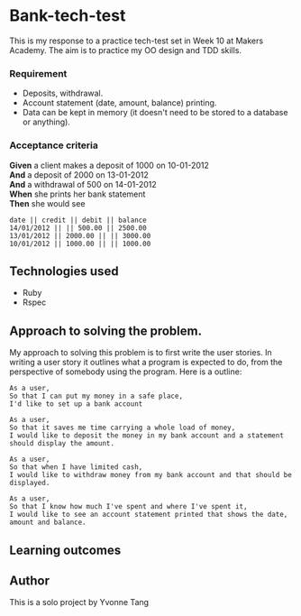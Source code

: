# Bank-tech-test

This is my response to a practice tech-test set in Week 10 at Makers Academy. The aim is to practice my OO design and TDD skills.

### Requirement

* Deposits, withdrawal.
* Account statement (date, amount, balance) printing.
* Data can be kept in memory (it doesn't need to be stored to a database or anything).

### Acceptance criteria

**Given** a client makes a deposit of 1000 on 10-01-2012  
**And** a deposit of 2000 on 13-01-2012  
**And** a withdrawal of 500 on 14-01-2012  
**When** she prints her bank statement  
**Then** she would see

```
date || credit || debit || balance
14/01/2012 || || 500.00 || 2500.00
13/01/2012 || 2000.00 || || 3000.00
10/01/2012 || 1000.00 || || 1000.00
```

## Technologies used

 * Ruby
 * Rspec

## Approach to solving the problem.

My approach to solving this problem is to first write the user stories. In writing a user story it outlines what a program is expected to do, from the perspective of somebody using the program. Here is a outline:

```
As a user,
So that I can put my money in a safe place,
I'd like to set up a bank account

As a user,
So that it saves me time carrying a whole load of money,
I would like to deposit the money in my bank account and a statement should display the amount.

As a user,
So that when I have limited cash,
I would like to withdraw money from my bank account and that should be displayed.

As a user,
So that I know how much I've spent and where I've spent it,
I would like to see an account statement printed that shows the date, amount and balance.

```







## Learning outcomes

## Author

This is a solo project by Yvonne Tang
